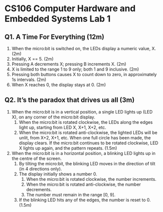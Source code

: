 # CS106 Computer Hardware and Embedded Systems Lab 1

## Q1. A Time For Everything (12m)

1. When the micro:bit is switched on, the LEDs display a numeric value, X. (2m) 
2. Initially, X == 5. (2m)
3. Pressing A decrements X; pressing B increments X. (2m)
4. X is limited to the range 1 to 9 only; both 1 and 9 inclusive. (2m)
5. Pressing both buttons causes X to count down to zero, in approximately 1s intervals. (2m)
6. When X reaches 0, the display stays at 0. (2m)



## Q2. It’s the paradox that drives us all (3m)

1. When the micro:bit is in a vertical position, a single LED lights up (LED X), on any corner of the micro:bit display.
   1. When the micro:bit is rotated clockwise, the LEDs along the edges light up, starting from LED X, X+1, X+2, etc.
   2. When the micro:bit is rotated anti-clockwise, the lighted LEDs will be unlit, from X+2, X+1, etc. When one full circle has been made, the display clears. If the micro:bit continues to be rotated clockwise, LED X lights up again, and the pattern repeats. (1.5m)
2. When the micro:bit is in a horizontal position, a blinking LED lights up in the centre of the screen.
   1. By tilting the micro:bit, the blinking LED moves in the direction of tilt (in 4 directions only).
   2. The display initially shows a number 0.
      1. When the micro:bit is rotated clockwise, the number increments.
      2. When the micro:bit is rotated anti-clockwise, the number decrements.
      3. The number must remain in the range [0, 9].
   3. If the blinking LED hits any of the edges, the number is reset to 0. (1.5m)